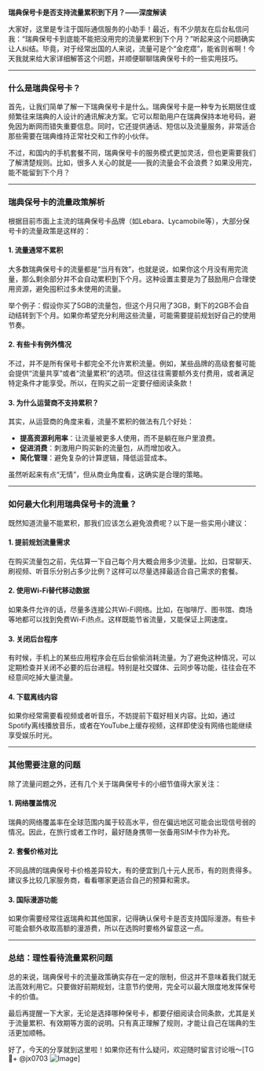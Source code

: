 **瑞典保号卡是否支持流量累积到下月？——深度解读**

大家好，这里是专注于国际通信服务的小助手！最近，有不少朋友在后台私信问我：“瑞典保号卡到底能不能把没用完的流量累积到下个月？”听起来这个问题确实让人纠结。毕竟，对于经常出国的人来说，流量可是个“金疙瘩”，能省则省啊！今天我就来给大家详细解答这个问题，并顺便聊聊瑞典保号卡的一些实用技巧。

---

### **什么是瑞典保号卡？**
首先，让我们简单了解一下瑞典保号卡是什么。瑞典保号卡是一种专为长期居住或频繁往来瑞典的人设计的通讯解决方案。它可以帮助用户在瑞典保持本地号码，避免因为断网而错失重要信息。同时，它还提供通话、短信以及流量服务，非常适合那些需要在瑞典维持正常社交和工作的小伙伴。

不过，和国内的手机套餐不同，瑞典保号卡的服务模式更加灵活，但也更需要我们了解清楚规则。比如，很多人关心的就是——我的流量会不会浪费？如果没用完，能不能留到下个月？

---

### **瑞典保号卡的流量政策解析**
根据目前市面上主流的瑞典保号卡品牌（如Lebara、Lycamobile等），大部分保号卡的流量政策是这样的：

#### **1. 流量通常不累积**
大多数瑞典保号卡的流量都是“当月有效”，也就是说，如果你这个月没有用完流量，那么剩余部分并不会自动累积到下个月。这种设置主要是为了鼓励用户合理使用资源，避免囤积过多未使用的流量。

举个例子：假设你买了5GB的流量包，但这个月只用了3GB，剩下的2GB不会自动结转到下个月。如果你希望充分利用这些流量，可能需要提前规划好自己的使用节奏。

#### **2. 有些卡有例外情况**
不过，并不是所有保号卡都完全不允许累积流量。例如，某些品牌的高级套餐可能会提供“流量共享”或者“流量累积”的选项。但这往往需要额外支付费用，或者满足特定条件才能享受。所以，在购买之前一定要仔细阅读条款！

#### **3. 为什么运营商不支持累积？**
其实，从运营商的角度来看，流量不累积的做法有几个好处：
- **提高资源利用率**：让流量被更多人使用，而不是躺在账户里浪费。
- **促进消费**：刺激用户购买新的流量包，从而增加收入。
- **简化管理**：避免复杂的计算逻辑，降低运营成本。

虽然听起来有点“无情”，但从商业角度看，这确实是合理的策略。

---

### **如何最大化利用瑞典保号卡的流量？**
既然知道流量不能累积，那我们应该怎么避免浪费呢？以下是一些实用小建议：

#### **1. 提前规划流量需求**
在购买流量包之前，先估算一下自己每个月大概会用多少流量。比如，日常聊天、刷视频、听音乐分别占多少比例？这样可以尽量选择最适合自己需求的套餐。

#### **2. 使用Wi-Fi替代移动数据**
如果条件允许的话，尽量多连接公共Wi-Fi网络。比如，在咖啡厅、图书馆、商场等地都可以找到免费Wi-Fi热点。这样既能节省流量，又能保证上网速度。

#### **3. 关闭后台程序**
有时候，手机上的某些应用程序会在后台偷偷消耗流量。为了避免这种情况，可以定期检查并关闭不必要的后台进程。特别是社交媒体、云同步等功能，往往会在不经意间吃掉大量流量。

#### **4. 下载离线内容**
如果你经常需要看视频或者听音乐，不妨提前下载好相关内容。比如，通过Spotify离线播放音乐，或者在YouTube上缓存视频，这样即使没有网络也能继续享受娱乐时光。

---

### **其他需要注意的问题**
除了流量问题之外，还有几个关于瑞典保号卡的小细节值得大家关注：

#### **1. 网络覆盖情况**
瑞典的网络覆盖率在全球范围内属于较高水平，但在偏远地区可能会出现信号弱的情况。因此，在旅行或者工作时，最好随身携带一张备用SIM卡作为补充。

#### **2. 套餐价格对比**
不同品牌的瑞典保号卡价格差异较大，有的便宜到几十元人民币，有的则贵得多。建议多比较几家服务商，看看哪家更适合自己的预算和需求。

#### **3. 国际漫游功能**
如果你需要经常往返瑞典和其他国家，记得确认保号卡是否支持国际漫游。有些卡可能会额外收取高额的漫游费，所以在选购时要格外留意这一点。

---

### **总结：理性看待流量累积问题**
总的来说，瑞典保号卡的流量政策确实存在一定的限制，但这并不意味着我们就无法高效利用它。只要做好前期规划，注意节约使用，完全可以最大限度地发挥保号卡的价值。

最后再提醒一下大家，无论是选择哪种保号卡，都要仔细阅读合同条款，尤其是关于流量累积、有效期等方面的说明。只有真正理解了规则，才能让自己在瑞典的生活更加顺畅。

好了，今天的分享就到这里啦！如果你还有什么疑问，欢迎随时留言讨论哦～[TG💪+ @jx0703 ![Image](https://github.com/user-attachments/assets/dbca1d08-cadb-493c-b0ec-ad6f7a83f270)]